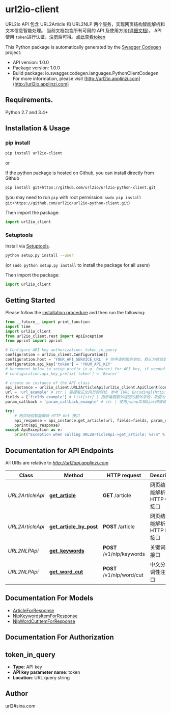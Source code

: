 # url2io-client
URL2io API 包含 URL2Article 和 URL2NLP 两个服务，实现网页结构智能解析和文本信息智能处理。  当前文档包含所有可用的 API 及使用方法([详细文档](http://url2io.applinzi.com/docs))。  API使用 `token`进行认证，[注册](http://url2io.applinzi.com/accounts/register)后可得。[点此查看token](http://url2io.applinzi.com/console/user/profile)

This Python package is automatically generated by the [Swagger Codegen](https://github.com/swagger-api/swagger-codegen) project:

- API version: 1.0.0
- Package version: 1.0.0
- Build package: io.swagger.codegen.languages.PythonClientCodegen
For more information, please visit [http://url2io.applinzi.com](http://url2io.applinzi.com)

## Requirements.

Python 2.7 and 3.4+

## Installation & Usage
### pip install

```sh
pip install url2io-client
```

or

If the python package is hosted on Github, you can install directly from Github

```sh
pip install git+https://github.com/url2io/url2io-python-client.git
```
(you may need to run `pip` with root permission: `sudo pip install git+https://github.com/url2io/url2io-python-client.git`)

Then import the package:
```python
import url2io_client 
```

### Setuptools

Install via [Setuptools](http://pypi.python.org/pypi/setuptools).

```sh
python setup.py install --user
```
(or `sudo python setup.py install` to install the package for all users)

Then import the package:
```python
import url2io_client
```

## Getting Started

Please follow the [installation procedure](#installation--usage) and then run the following:

```python
from __future__ import print_function
import time
import url2io_client
from url2io_client.rest import ApiException
from pprint import pprint

# Configure API key authorization: token_in_query
configuration = url2io_client.Configuration()
configuration.host = 'YOUR_API_SERVICE_URL' # 你申请的服务地址，默认为体验版地址：http://url2api.applinzi.com
configuration.api_key['token'] = 'YOUR_API_KEY'
# Uncomment below to setup prefix (e.g. Bearer) for API key, if needed
# configuration.api_key_prefix['token'] = 'Bearer'

# create an instance of the API class
api_instance = url2io_client.URL2ArticleApi(url2io_client.ApiClient(configuration))
url = 'url_example' # str | 要提取正文网页的网址，参考 [URL Encoding](http://www.w3schools.com/tags/ref_urlencode.asp)
fields = ['fields_example'] # list[str] | 指示需要额外返回的额外字段，取值为：  - `next`: 表示要提取下一页链接。   - `text`: 表示要返回正文的纯文字格式。   - `markdown`: 表示返回正文的markdown格式。   构造url时多个值通过','号隔开，如`?fields=text,next`。调用sdk时使用列表即可，如fields= ['text', 'markdown']。 (optional)
param_callback = 'param_callback_example' # str | 使用jsonp实现Ajax跨域请求时需要传此参数 (optional)

try:
    # 网页结构智能解析 HTTP Get 接口
    api_response = api_instance.get_article(url, fields=fields, param_callback=param_callback)
    pprint(api_response)
except ApiException as e:
    print("Exception when calling URL2ArticleApi->get_article: %s\n" % e)

```

## Documentation for API Endpoints

All URIs are relative to *http://url2api.applinzi.com*

Class | Method | HTTP request | Description
------------ | ------------- | ------------- | -------------
*URL2ArticleApi* | [**get_article**](docs/URL2ArticleApi.md#get_article) | **GET** /article | 网页结构智能解析 HTTP Get 接口
*URL2ArticleApi* | [**get_article_by_post**](docs/URL2ArticleApi.md#get_article_by_post) | **POST** /article | 网页结构智能解析 HTTP Post 接口
*URL2NLPApi* | [**get_keywords**](docs/URL2NLPApi.md#get_keywords) | **POST** /v1/nlp/keywords | 关键词提取接口
*URL2NLPApi* | [**get_word_cut**](docs/URL2NLPApi.md#get_word_cut) | **POST** /v1/nlp/word/cut | 中文分词和词性注解接口


## Documentation For Models

 - [ArticleForResponse](docs/ArticleForResponse.md)
 - [NlpKeywordsItemForResponse](docs/NlpKeywordsItemForResponse.md)
 - [NlpWordCutItemForResponse](docs/NlpWordCutItemForResponse.md)


## Documentation For Authorization


## token_in_query

- **Type**: API key
- **API key parameter name**: token
- **Location**: URL query string


## Author

url2#sina.com

